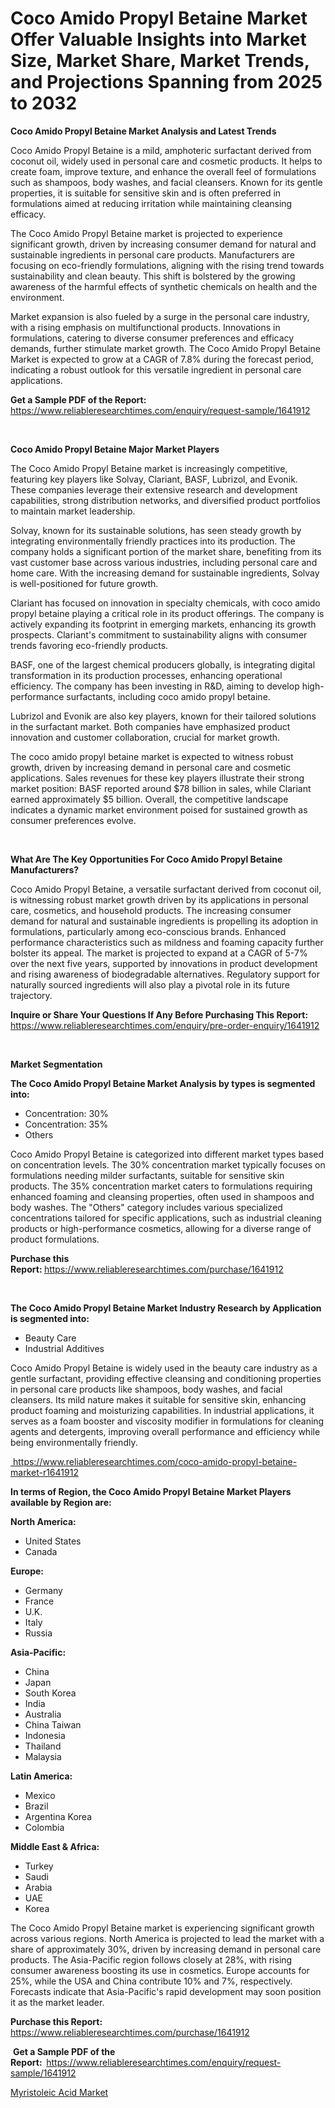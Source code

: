 <p><h1>Coco Amido Propyl Betaine Market Offer Valuable Insights into Market Size, Market Share, Market Trends, and Projections Spanning from 2025 to 2032</h1></p><p><strong>Coco Amido Propyl Betaine Market Analysis and Latest Trends</strong></p>
<p><p>Coco Amido Propyl Betaine is a mild, amphoteric surfactant derived from coconut oil, widely used in personal care and cosmetic products. It helps to create foam, improve texture, and enhance the overall feel of formulations such as shampoos, body washes, and facial cleansers. Known for its gentle properties, it is suitable for sensitive skin and is often preferred in formulations aimed at reducing irritation while maintaining cleansing efficacy.</p><p>The Coco Amido Propyl Betaine market is projected to experience significant growth, driven by increasing consumer demand for natural and sustainable ingredients in personal care products. Manufacturers are focusing on eco-friendly formulations, aligning with the rising trend towards sustainability and clean beauty. This shift is bolstered by the growing awareness of the harmful effects of synthetic chemicals on health and the environment.</p><p>Market expansion is also fueled by a surge in the personal care industry, with a rising emphasis on multifunctional products. Innovations in formulations, catering to diverse consumer preferences and efficacy demands, further stimulate market growth. The Coco Amido Propyl Betaine Market is expected to grow at a CAGR of 7.8% during the forecast period, indicating a robust outlook for this versatile ingredient in personal care applications.</p></p>
<p><strong>Get a Sample PDF of the Report:&nbsp;</strong> <a href="https://www.reliableresearchtimes.com/enquiry/request-sample/1641912?utm_campaign=2237&utm_medium=2&utm_source=Github&utm_content=ia&utm_term=02042025&utm_id=coco-amido-propyl-betaine">https://www.reliableresearchtimes.com/enquiry/request-sample/1641912</a></p>
<p>&nbsp;</p>
<p><strong>Coco Amido Propyl Betaine Major Market Players</strong></p>
<p><p>The Coco Amido Propyl Betaine market is increasingly competitive, featuring key players like Solvay, Clariant, BASF, Lubrizol, and Evonik. These companies leverage their extensive research and development capabilities, strong distribution networks, and diversified product portfolios to maintain market leadership.</p><p>Solvay, known for its sustainable solutions, has seen steady growth by integrating environmentally friendly practices into its production. The company holds a significant portion of the market share, benefiting from its vast customer base across various industries, including personal care and home care. With the increasing demand for sustainable ingredients, Solvay is well-positioned for future growth.</p><p>Clariant has focused on innovation in specialty chemicals, with coco amido propyl betaine playing a critical role in its product offerings. The company is actively expanding its footprint in emerging markets, enhancing its growth prospects. Clariant's commitment to sustainability aligns with consumer trends favoring eco-friendly products.</p><p>BASF, one of the largest chemical producers globally, is integrating digital transformation in its production processes, enhancing operational efficiency. The company has been investing in R&D, aiming to develop high-performance surfactants, including coco amido propyl betaine.</p><p>Lubrizol and Evonik are also key players, known for their tailored solutions in the surfactant market. Both companies have emphasized product innovation and customer collaboration, crucial for market growth.</p><p>The coco amido propyl betaine market is expected to witness robust growth, driven by increasing demand in personal care and cosmetic applications. Sales revenues for these key players illustrate their strong market position: BASF reported around $78 billion in sales, while Clariant earned approximately $5 billion. Overall, the competitive landscape indicates a dynamic market environment poised for sustained growth as consumer preferences evolve.</p></p>
<p>&nbsp;</p>
<p><strong>What Are The Key Opportunities For Coco Amido Propyl Betaine Manufacturers?</strong></p>
<p><p>Coco Amido Propyl Betaine, a versatile surfactant derived from coconut oil, is witnessing robust market growth driven by its applications in personal care, cosmetics, and household products. The increasing consumer demand for natural and sustainable ingredients is propelling its adoption in formulations, particularly among eco-conscious brands. Enhanced performance characteristics such as mildness and foaming capacity further bolster its appeal. The market is projected to expand at a CAGR of 5-7% over the next five years, supported by innovations in product development and rising awareness of biodegradable alternatives. Regulatory support for naturally sourced ingredients will also play a pivotal role in its future trajectory.</p></p>
<p><strong>Inquire or Share Your Questions If Any Before Purchasing This Report:</strong> <a href="https://www.reliableresearchtimes.com/enquiry/pre-order-enquiry/1641912?utm_campaign=2237&utm_medium=2&utm_source=Github&utm_content=ia&utm_term=02042025&utm_id=coco-amido-propyl-betaine">https://www.reliableresearchtimes.com/enquiry/pre-order-enquiry/1641912</a></p>
<p>&nbsp;</p>
<p><strong>Market Segmentation</strong></p>
<p><strong>The Coco Amido Propyl Betaine Market Analysis by types is segmented into:</strong></p>
<p><ul><li>Concentration: 30%</li><li>Concentration: 35%</li><li>Others</li></ul></p>
<p><p>Coco Amido Propyl Betaine is categorized into different market types based on concentration levels. The 30% concentration market typically focuses on formulations needing milder surfactants, suitable for sensitive skin products. The 35% concentration market caters to formulations requiring enhanced foaming and cleansing properties, often used in shampoos and body washes. The "Others" category includes various specialized concentrations tailored for specific applications, such as industrial cleaning products or high-performance cosmetics, allowing for a diverse range of product formulations.</p></p>
<p><strong>Purchase this Report:&nbsp;</strong><a href="https://www.reliableresearchtimes.com/purchase/1641912?utm_campaign=2237&utm_medium=2&utm_source=Github&utm_content=ia&utm_term=02042025&utm_id=coco-amido-propyl-betaine">https://www.reliableresearchtimes.com/purchase/1641912</a></p>
<p>&nbsp;</p>
<p><strong>The Coco Amido Propyl Betaine Market Industry Research by Application is segmented into:</strong></p>
<p><ul><li>Beauty Care</li><li>Industrial Additives</li></ul></p>
<p><p>Coco Amido Propyl Betaine is widely used in the beauty care industry as a gentle surfactant, providing effective cleansing and conditioning properties in personal care products like shampoos, body washes, and facial cleansers. Its mild nature makes it suitable for sensitive skin, enhancing product foaming and moisturizing capabilities. In industrial applications, it serves as a foam booster and viscosity modifier in formulations for cleaning agents and detergents, improving overall performance and efficiency while being environmentally friendly.</p></p>
<p><a href="https://www.reliableresearchtimes.com/coco-amido-propyl-betaine-market-r1641912?utm_campaign=2237&utm_medium=2&utm_source=Github&utm_content=ia&utm_term=02042025&utm_id=coco-amido-propyl-betaine">&nbsp;https://www.reliableresearchtimes.com/coco-amido-propyl-betaine-market-r1641912</a></p>
<p><strong>In terms of Region, the Coco Amido Propyl Betaine Market Players available by Region are:</strong></p>
<p>
    <p> <strong> North America: </strong>
        <ul>
            <li>United States</li>
            <li>Canada</li>
        </ul>
        </p> 
    <p> <strong> Europe: </strong>
        <ul>
            <li>Germany</li>
            <li>France</li>
            <li>U.K.</li>
            <li>Italy</li>
            <li>Russia</li>
        </ul>
        </p> 
    <p> <strong> Asia-Pacific: </strong>
        <ul>
            <li>China</li>
            <li>Japan</li>
            <li>South Korea</li>
            <li>India</li>
            <li>Australia</li>
            <li>China Taiwan</li>
            <li>Indonesia</li>
            <li>Thailand</li>
            <li>Malaysia</li>
        </ul>
        </p> 
    <p> <strong> Latin America: </strong>
        <ul>
            <li>Mexico</li>
            <li>Brazil</li>
            <li>Argentina Korea</li>
            <li>Colombia</li>
        </ul>
        </p> 
    <p> <strong> Middle East & Africa: </strong>
        <ul>
            <li>Turkey</li>
            <li>Saudi</li>
            <li>Arabia</li>
            <li>UAE</li>
            <li>Korea</li>
        </ul>
    </p>
    </p>
<p><p>The Coco Amido Propyl Betaine market is experiencing significant growth across various regions. North America is projected to lead the market with a share of approximately 30%, driven by increasing demand in personal care products. The Asia-Pacific region follows closely at 28%, with rising consumer awareness boosting its use in cosmetics. Europe accounts for 25%, while the USA and China contribute 10% and 7%, respectively. Forecasts indicate that Asia-Pacific's rapid development may soon position it as the market leader.</p></p>
<p><strong>Purchase this Report: </strong><a href="https://www.reliableresearchtimes.com/purchase/1641912?utm_campaign=2237&utm_medium=2&utm_source=Github&utm_content=ia&utm_term=02042025&utm_id=coco-amido-propyl-betaine">https://www.reliableresearchtimes.com/purchase/1641912</a></p>
<p>&nbsp;<strong>Get a Sample PDF of the Report:&nbsp;&nbsp;</strong><a href="https://www.reliableresearchtimes.com/enquiry/request-sample/1641912?utm_campaign=2237&utm_medium=2&utm_source=Github&utm_content=ia&utm_term=02042025&utm_id=coco-amido-propyl-betaine">https://www.reliableresearchtimes.com/enquiry/request-sample/1641912</a></p>
<p><strong></strong></p>
<p><p><a href="https://github.com/mcfred89/Market-Research-Report-List-1/blob/main/myristoleic-acid-market.md?utm_campaign=2237&utm_medium=2&utm_source=Github&utm_content=ia&utm_term=02042025&utm_id=coco-amido-propyl-betaine">Myristoleic Acid Market</a></p></p>